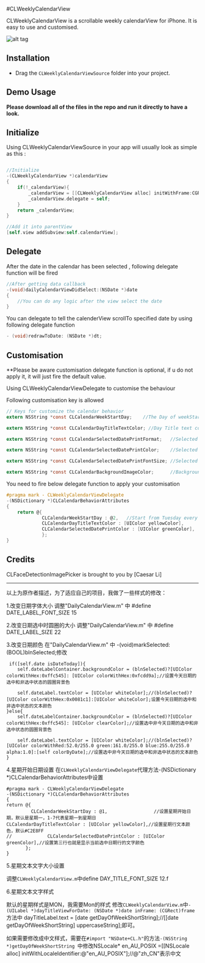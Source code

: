 #CLWeeklyCalendarView

CLWeeklyCalendarView is a scrollable weekly calendarView for iPhone. It is easy to use and customised.


![alt tag](https://github.com/clisuper/CLWeeklyCalendarView/blob/master/screenshot.PNG)

## Installation
* Drag the `CLWeeklyCalendarViewSource` folder into your project.


## Demo Usage

**Please download all of the files in the repo and run it directly to have a look.**



## Initialize 
Using CLWeeklyCalendarViewSource in your app will usually look as simple as this :


```objective-c

//Initialize
-(CLWeeklyCalendarView *)calendarView
{
    if(!_calendarView){
        _calendarView = [[CLWeeklyCalendarView alloc] initWithFrame:CGRectMake(0, 0, self.view.bounds.size.width, 100)];
        _calendarView.delegate = self;
    }
    return _calendarView;
}

//Add it into parentView
[self.view addSubview:self.calendarView];

```

## Delegate

After the date in the calendar has been selected , following delegate function will be fired

```objective-c
//After getting data callback
-(void)dailyCalendarViewDidSelect:(NSDate *)date
{
    //You can do any logic after the view select the date
}
```

You can delegate to tell the calenderView scrollTo specified date by using following delegate function

```objective-c
- (void)redrawToDate: (NSDate *)dt;
```

## Customisation

**Please be aware customisation delegate function is optional, if u do not apply it, it will just fire the default value.

Using CLWeeklyCalendarViewDelegate to customise the behaviour

Following customisation key is allowed

```objective-c
// Keys for customize the calendar behavior
extern NSString *const CLCalendarWeekStartDay;    //The Day of weekStart from 1 - 7 - Default: 1

extern NSString *const CLCalendarDayTitleTextColor; //Day Title text color,  Mon, Tue, etc label text color

extern NSString *const CLCalendarSelectedDatePrintFormat;   //Selected Date print format,  - Default: @"EEE, d MMM yyyy"

extern NSString *const CLCalendarSelectedDatePrintColor;    //Selected Date print text color -Default: [UIColor whiteColor]

extern NSString *const CLCalendarSelectedDatePrintFontSize; //Selected Date print font size - Default : 13.f

extern NSString *const CLCalendarBackgroundImageColor;      //BackgroundImage color - Default : see applyCustomDefaults.
```


You need to fire below delegate function to apply your customisation
```objective-c
#pragma mark - CLWeeklyCalendarViewDelegate
-(NSDictionary *)CLCalendarBehaviorAttributes
{
    return @{
             CLCalendarWeekStartDay : @2, 	//Start from Tuesday every week
             CLCalendarDayTitleTextColor : [UIColor yellowColor],
             CLCalendarSelectedDatePrintColor : [UIColor greenColor],
             };
}


```



## Credits

CLFaceDetectionImagePicker is brought to you by [Caesar Li]

---
以上为原作者描述，为了适应自己的项目，我做了一些样式的修改：

1.改变日期字体大小
  调整"DailyCalendarView.m" 中  #define DATE_LABEL_FONT_SIZE 15
  
2.改变日期选中时圆圈的大小
 调整"DailyCalendarView.m" 中  #define DATE_LABEL_SIZE 22
 
3.改变日期颜色
在"DailyCalendarView.m" 中  -(void)markSelected:(BOOL)blnSelected;修改

     if([self.date isDateToday]){
        self.dateLabelContainer.backgroundColor = (blnSelected)?[UIColor colorWithHex:0xffc545]: [UIColor colorWithHex:0xfcdd9a];//设置今天日期的选中和非选中状态的圆圈背景色
        
        self.dateLabel.textColor = [UIColor whiteColor];//(blnSelected)?[UIColor colorWithHex:0x0081c1]:[UIColor whiteColor];设置今天日期的选中和非选中状态的文本颜色
    }else{
        self.dateLabelContainer.backgroundColor = (blnSelected)?[UIColor colorWithHex:0xffc545]: [UIColor clearColor];//设置选中非今天日期的选中和非选中状态的圆圈背景色
        
        self.dateLabel.textColor = [UIColor whiteColor];//(blnSelected)?[UIColor colorWithRed:52.0/255.0 green:161.0/255.0 blue:255.0/255.0 alpha:1.0]:[self colorByDate];//设置选中非今天日期的选中和非选中状态的文本颜色
    }
    
 4.星期开始日期设置
在`CLWeeklyCalendarViewDelegate`代理方法-(NSDictionary *)CLCalendarBehaviorAttributes中设置

    #pragma mark - CLWeeklyCalendarViewDelegate
    -(NSDictionary *)CLCalendarBehaviorAttributes
    {
    return @{
             CLCalendarWeekStartDay : @1,                 //设置星期开始日期，默认是星期一，1-7代表星期一到星期日           CLCalendarDayTitleTextColor : [UIColor yellowColor],//设置星期行文本颜色，默认#C2E8FF
    //             CLCalendarSelectedDatePrintColor : [UIColor greenColor],//设置第三行也就是显示当前选中日期行的文字颜色
           };
    }
    
 5.星期文本文字大小设置
 
调整`CLWeeklyCalendarView.m`中define DAY_TITLE_FONT_SIZE 12.f

6.星期文本文字样式

默认的星期样式是MON，我需要Mon的样式
修改`CLWeeklyCalendarView.m`中`-(UILabel *)dayTitleViewForDate: (NSDate *)date inFrame: (CGRect)frame`方法中 dayTitleLabel.text = [date getDayOfWeekShortString];//[[date getDayOfWeekShortString] uppercaseString];即可。

如果需要修改成中文样式，需要在`#import "NSDate+CL.h"`的方法`-(NSString *)getDayOfWeekShortString
`中修改NSLocale* en_AU_POSIX =[[NSLocale alloc] initWithLocaleIdentifier:@"en_AU_POSIX"];//@"zh_CN"表示中文
  